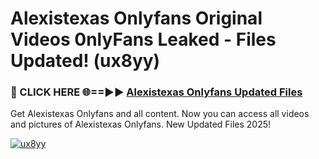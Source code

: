 # Alexistexas Onlyfans Original Videos 0nlyFans Leaked - Files Updated! (ux8yy)

<h3>🔴 CLICK HERE 🌐==►► <a href="https://tinyurl.com/2m67pmp6" rel="nofollow">Alexistexas Onlyfans Updated Files</a></h3>

Get Alexistexas Onlyfans and all content. Now you can access all videos and pictures of Alexistexas Onlyfans. New Updated Files 2025!

[![ux8yy](https://i.imgur.com/H4QAA4z.gif)](https://tinyurl.com/2m67pmp6)